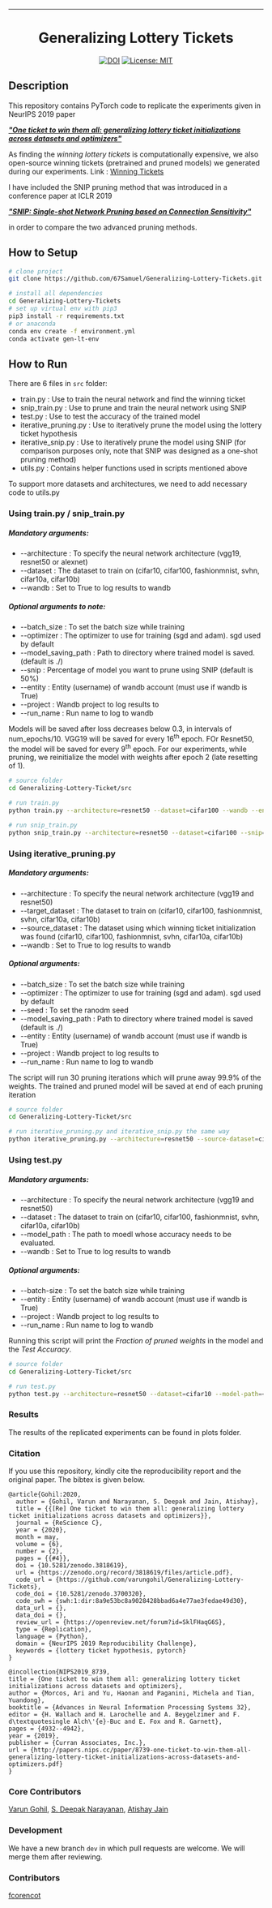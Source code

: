 ---   
<div align="center">    
 
# Generalizing Lottery Tickets   

 [![DOI](https://zenodo.org/badge/224994704.svg)](https://zenodo.org/badge/latestdoi/224994704)  [![License: MIT](https://img.shields.io/badge/License-MIT-yellow.svg)](https://opensource.org/licenses/MIT)

</div>
 

 
## Description   
This repository contains PyTorch code to replicate the experiments given in NeurIPS 2019 paper 

[___"One ticket to win them all: generalizing lottery ticket initializations across datasets and optimizers"___](https://arxiv.org/abs/1906.02773v2)

As finding the _winning lottery tickets_ is computationally expensive, we also open-source winning tickets (pretrained and pruned models) we generated during our experiments. Link : [Winning Tickets](https://drive.google.com/drive/folders/1Nd-J4EwmgWbUARYaqe9iCF6efEFf9S2P?usp=sharing)

I have included the SNIP pruning method that was introduced in a conference paper at ICLR 2019

[___"SNIP: Single-shot Network Pruning based on Connection Sensitivity"___](https://arxiv.org/abs/1810.02340)

in order to compare the two advanced pruning methods.

## How to Setup    
```bash
# clone project   
git clone https://github.com/67Samuel/Generalizing-Lottery-Tickets.git

# install all dependencies   
cd Generalizing-Lottery-Tickets   
# set up virtual env with pip3
pip3 install -r requirements.txt
# or anaconda
conda env create -f environment.yml
conda activate gen-lt-env
```

## How to Run
There are 6 files in ```src``` folder:
- train.py             : Use to train the neural network and find the winning ticket
- snip_train.py        : Use to prune and train the neural network using SNIP
- test.py              : Use to test the accuracy of the trained model
- iterative_pruning.py : Use to iteratively prune the model using the lottery ticket hypothesis
- iterative_snip.py    : Use to iteratively prune the model using SNIP (for comparison purposes only, note that SNIP was designed as a one-shot pruning method)
- utils.py             : Contains helper functions used in scripts mentioned above

To support more datasets and architectures, we need to add necessary code to utils.py

### Using train.py / snip_train.py
##### Mandatory arguments:
- --architecture : To specify the neural network architecture (vgg19, resnet50 or alexnet)
- --dataset      : The dataset to train on (cifar10, cifar100, fashionmnist, svhn, cifar10a, cifar10b)
- --wandb        : Set to True to log results to wandb
##### Optional arguments to note:
- --batch_size : To set the batch size while training
- --optimizer  : The optimizer to use for training (sgd and adam). sgd used by default
- --model_saving_path : Path to directory where trained model is saved. (default is ./)
- --snip       : Percentage of model you want to prune using SNIP (default is 50%)
- --entity     : Entity (username) of wandb account (must use if wandb is True)
- --project    : Wandb project to log results to
- --run_name   : Run name to log to wandb

Models will be saved after loss decreases below 0.3, in intervals of num_epochs/10. VGG19 will be saved for every 16<sup>th</sup> epoch. FOr Resnet50, the model will be saved for every 9<sup>th</sup> epoch. For our experiments, while pruning, we reinitialize the model with weights after epoch 2 (late resetting of 1).
```bash
# source folder
cd Generalizing-Lottery-Ticket/src   

# run train.py
python train.py --architecture=resnet50 --dataset=cifar100 --wandb --entity=67Samuel

# run snip_train.py
python snip_train.py --architecture=resnet50 --dataset=cifar100 --snip=70 --wandb --entity=67Samuel --project=SNIP_trained --project=project_name --run_name=run_name
```

### Using iterative_pruning.py
##### Mandatory arguments:
- --architecture : To specify the neural network architecture (vgg19 and resnet50)
- --target_dataset      : The dataset to train on (cifar10, cifar100, fashionmnist, svhn, cifar10a, cifar10b)
- --source_dataset      : The dataset using which winning ticket initialization was found (cifar10, cifar100, fashionmnist, svhn, cifar10a, cifar10b)
- --wandb       : Set to True to log results to wandb

##### Optional arguments:
- --batch_size : To set the batch size while training
- --optimizer  : The optimizer to use for training (sgd and adam). sgd used by default
- --seed : To set the ranodm seed
- --model_saving_path : Path to directory where trained model is saved (default is ./)
- --entity     : Entity (username) of wandb account (must use if wandb is True)
- --project    : Wandb project to log results to
- --run_name   : Run name to log to wandb

The script will run 30 pruning iterations which will prune away 99.9% of the weights. The trained and pruned model will be saved at end of each pruning iteration

```bash
# source folder
cd Generalizing-Lottery-Ticket/src   

# run iterative_pruning.py and iterative_snip.py the same way
python iterative_pruning.py --architecture=resnet50 --source-dataset=cifar100 --target-dataset=cifar100 --model_saving_path=<path-to-dir-where-models-are-to-be-stored> --wandb --entity=67Samuel --project=project_name --run_name=run_name
```

### Using test.py
##### Mandatory arguments:
- --architecture : To specify the neural network architecture (vgg19 and resnet50)
- --dataset      : The dataset to train on (cifar10, cifar100, fashionmnist, svhn, cifar10a, cifar10b)
- --model_path   : The path to moedl whose accuracy needs to be evaluated.
- --wandb       : Set to True to log results to wandb

##### Optional arguments:
- --batch-size : To set the batch size while training
- --entity     : Entity (username) of wandb account (must use if wandb is True)
- --project    : Wandb project to log results to
- --run_name   : Run name to log to wandb

Running this script will print the _Fraction of pruned weights_ in the model and the _Test Accuracy_. 
```bash
# source folder
cd Generalizing-Lottery-Ticket/src   

# run test.py
python test.py --architecture=resnet50 --dataset=cifar10 --model-path=<path-to-model> --wandb --entity=67Samuel
```

### Results   
The results of the replicated experiments can be found in plots folder.
  

### Citation 
If you use this repository, kindly cite the reproducibility report and the original paper. The bibtex is given below.
```
@article{Gohil:2020,
  author = {Gohil, Varun and Narayanan, S. Deepak and Jain, Atishay},
  title = {{[Re] One ticket to win them all: generalizing lottery ticket initializations across datasets and optimizers}},
  journal = {ReScience C},
  year = {2020},
  month = may,
  volume = {6},
  number = {2},
  pages = {{#4}},
  doi = {10.5281/zenodo.3818619},
  url = {https://zenodo.org/record/3818619/files/article.pdf},
  code_url = {https://github.com/varungohil/Generalizing-Lottery-Tickets},
  code_doi = {10.5281/zenodo.3700320},
  code_swh = {swh:1:dir:8a9e53bc8a9028428bbad6a4e77ae3fedae49d30},
  data_url = {},
  data_doi = {},
  review_url = {https://openreview.net/forum?id=SklFHaqG6S},
  type = {Replication},
  language = {Python},
  domain = {NeurIPS 2019 Reproducibility Challenge},
  keywords = {lottery ticket hypothesis, pytorch}
}

@incollection{NIPS2019_8739,
title = {One ticket to win them all: generalizing lottery ticket initializations across datasets and optimizers},
author = {Morcos, Ari and Yu, Haonan and Paganini, Michela and Tian, Yuandong},
booktitle = {Advances in Neural Information Processing Systems 32},
editor = {H. Wallach and H. Larochelle and A. Beygelzimer and F. d\textquotesingle Alch\'{e}-Buc and E. Fox and R. Garnett},
pages = {4932--4942},
year = {2019},
publisher = {Curran Associates, Inc.},
url = {http://papers.nips.cc/paper/8739-one-ticket-to-win-them-all-generalizing-lottery-ticket-initializations-across-datasets-and-optimizers.pdf}
}

```  
### Core Contributors
[Varun Gohil](https://varungohil.github.io), [S. Deepak Narayanan](https://sdeepaknarayanan.github.io), [Atishay Jain](https://github.com/AtishayJain-ML)

### Development
We have a new branch ```dev``` in which pull requests are welcome. We will merge them after reviewing. 

### Contributors
[fcorencot](https://github.com/fcorencoret)

